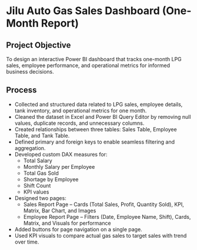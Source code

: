 # Jilu Auto Gas Sales Dashboard (One-Month Report)
## Project Objective
To design an interactive Power BI dashboard that tracks one-month LPG sales, employee performance, and operational metrics for informed business decisions.

## Process  
- Collected and structured data related to LPG sales, employee details, tank inventory, and operational metrics for one month.  
- Cleaned the dataset in Excel and Power BI Query Editor by removing null values, duplicate records, and unnecessary columns.  
- Created relationships between three tables: Sales Table, Employee Table, and Tank Table.  
- Defined primary and foreign keys to enable seamless filtering and aggregation.  
- Developed custom DAX measures for:  
  - Total Salary  
  - Monthly Salary per Employee  
  - Total Gas Sold  
  - Shortage by Employee  
  - Shift Count  
  - KPI values  
- Designed two pages:  
  - Sales Report Page – Cards (Total Sales, Profit, Quantity Sold), KPI, Matrix, Bar Chart, and Images  
  - Employee Report Page – Filters (Date, Employee Name, Shift), Cards, Matrix, and Visuals for performance  
- Added buttons for page navigation on a single page.  
- Used KPI visuals to compare actual gas sales to target sales with trend over time.  

